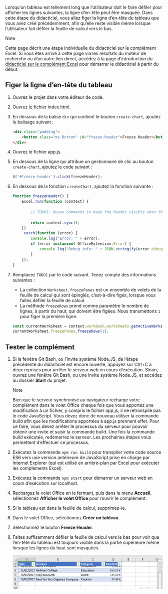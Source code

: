 Lorsqu’un tableau est tellement long que l’utilisateur doit le faire défiler pour afficher les lignes suivantes, la ligne d’en-tête peut être masquée. Dans cette étape du didacticiel, vous allez figer la ligne d’en-tête du tableau que vous avez créé précédemment, afin qu’elle reste visible même lorsque l’utilisateur fait défiler la feuille de calcul vers le bas. 

> [!NOTE]
> Cette page décrit une étape individuelle du didacticiel sur le complément Excel. Si vous êtes arrivé à cette page via les résultats du moteur de recherche ou d’un autre lien direct, accédez à la page d’introduction du [didacticiel sur le complément Excel](../tutorials/excel-tutorial.yml) pour démarrer le didacticiel à partir du début.

## <a name="freeze-the-tables-header-row"></a>Figer la ligne d’en-tête du tableau

1. Ouvrez le projet dans votre éditeur de code.
2. Ouvrez le fichier index.html.
3. En dessous de la balise `div` qui contient le bouton `create-chart`, ajoutez le balisage suivant :

    ```html
    <div class="padding">
        <button class="ms-Button" id="freeze-header">Freeze Header</button>
    </div>
    ```

4. Ouvrez le fichier app.js.

5. En dessous de la ligne qui attribue un gestionnaire de clic au bouton `create-chart`, ajoutez le code suivant :

    ```js
    $('#freeze-header').click(freezeHeader);
    ```

6. En dessous de la fonction `createChart`, ajoutez la fonction suivante :

    ```js
    function freezeHeader() {
        Excel.run(function (context) {

            // TODO1: Queue commands to keep the header visible when the user scrolls.

            return context.sync();
        })
        .catch(function (error) {
            console.log("Error: " + error);
            if (error instanceof OfficeExtension.Error) {
                console.log("Debug info: " + JSON.stringify(error.debugInfo));
            }
        });
    }
    ```

7. Remplacez `TODO1` par le code suivant. Tenez compte des informations suivantes :
   - La collection `Worksheet.freezePanes` est un ensemble de volets de la feuille de calcul qui sont épinglés, c’est-à-dire figés, lorsque vous faites défiler la feuille de calcul.
   - La méthode `freezeRows` prend comme paramètre le nombre de lignes, à partir du haut, qui doivent être figées. Nous transmettons `1` pour figer la première ligne.

    ```js
    const currentWorksheet = context.workbook.worksheets.getActiveWorksheet();
    currentWorksheet.freezePanes.freezeRows(1);
    ```

## <a name="test-the-add-in"></a>Tester le complément

1. Si la fenêtre Git Bash, ou l’invite système Node.JS, de l’étape précédente du didacticiel est encore ouverte, appuyez sur Ctrl+C à deux reprises pour arrêter le serveur web en cours d’exécution. Sinon, ouvrez une fenêtre Git Bash, ou une invite système Node.JS, et accédez au dossier **Start** du projet.

     > [!NOTE]
     > Bien que le serveur synchronisé au navigateur recharge votre complément dans le volet Office chaque fois que vous apportez une modification à un fichier, y compris le fichier app.js, il ne retranspile pas le code JavaScript. Vous devez donc de nouveau utiliser la commande build afin que les modifications apportées à app.js prennent effet. Pour ce faire, vous devez arrêter le processus du serveur pour pouvoir obtenir une invite et saisir la commande build. Une fois la commande build exécutée, redémarrez le serveur. Les prochaines étapes vous permettent d’effectuer ce processus.

1. Exécutez la commande `npm run build` pour transpiler votre code source ES6 vers une version antérieure de JavaScript prise en charge par Internet Explorer (qui est utilisé en arrière-plan par Excel pour exécuter les compléments Excel).
2. Exécutez la commande `npm start` pour démarrer un serveur web en cours d’exécution sur localhost.
4. Rechargez le volet Office en le fermant, puis dans le menu **Accueil**, sélectionnez **Afficher le volet Office** pour rouvrir le complément.
6. Si le tableau est dans la feuille de calcul, supprimez-le.
7. Dans le volet Office, sélectionnez **Créer un tableau**.
8. Sélectionnez le bouton **Freeze Header**.
9. Faites suffisamment défiler la feuille de calcul vers le bas pour voir que l’en-tête du tableau est toujours visible dans la partie supérieure même lorsque les lignes du haut sont masquées.

    ![Didacticiel Excel - Figer l’en-tête](../images/excel-tutorial-freeze-header.png)
